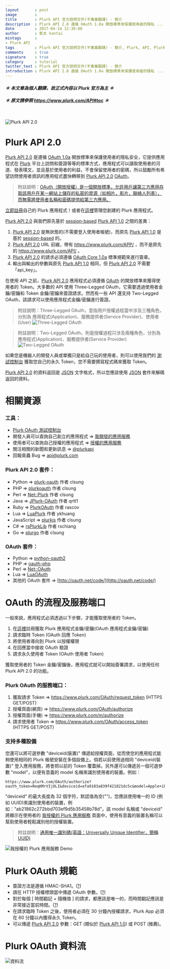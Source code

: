 ```yaml
---
layout       : post
image        : 
title        : Plurk API 官方說明文件(不專業翻譯) - 簡介
description  : Plurk API 2.0 遵循 OAuth 1.0a 開放標準來保護使用者的隱私 ...
date         : 2017-04-14 12:30:00
author       : 乾太 kantai
mintags      :
- Plurk API
tags         : Plurk API 官方說明文件(不專業翻譯) - 簡介, Plurk, API, PlurkAPI, OAuth, 官方, 說明, 文件, 官方說明文件, 翻譯, 註解
comments     : true
signature    : true
category     : tutorial
twitter_text : Plurk API 官方說明文件(不專業翻譯) - 簡介
introduction : Plurk API 2.0 遵循 OAuth 1.0a 開放標準來保護使用者的隱私 ...
---
```


#### ***＊ 本文章為個人翻譯，故正式內容以 Plurk 官方為主 ＊***
#### ***＊ 原文請參照 https://www.plurk.com/API#toc ＊***

<br />

![Plurk API 2.0](https://s.plurk.com/23a9a0002c021cb9169293e4347c05e3.png)

# Plurk API 2.0

[Plurk API 2.0](https://www.plurk.com/API#toc) 是遵循 [OAuth 1.0a](https://oauth.net/core/1.0a/) 開放標準來保護使用者的隱私安全，它提供應用程式在 [Plurk](https://www.plurk.com) 平台上訪問和簽證等等的標準方式，應用程式可以讀取使用者的河道、發表噗文，並且基於使用者的利益，不會保留使用者的密碼，所以鼓勵所有希望訪問使用者資訊的應用程式盡快轉移到 [Plurk API 2.0](https://www.plurk.com/API#toc) [OAuth](https://zh.wikipedia.org/wiki/OAuth)。

> 附註說明：[OAuth（開放授權）是一個開放標準，允許用戶讓第三方應用存取該用戶在某一網站上儲存的私密的資源（如相片，影片，聯絡人列表），而無需將使用者名稱和密碼提供給第三方應用。](https://zh.wikipedia.org/wiki/OAuth)

[立即註冊](https://www.plurk.com/PlurkApp/register)自己的 Plurk 應用程式！或者在[這裡](https://www.plurk.com/PlurkApp/)管理您創建的 Plurk 應用程式。

[Plurk API 2.0](https://www.plurk.com/API#toc) 與我們原先基於 [session-based](http://fred-zone.blogspot.tw/2014/01/web-session.html) [Plurk API 1.0](https://www.plurk.com/API/1.0/) 之間的差異：

1. [Plurk API 2.0](https://www.plurk.com/API#toc) 是無狀態的(不需要登入使用者帳號)，而原先 [Plurk API 1.0](https://www.plurk.com/API/1.0/) 是基於 [session-based](http://fred-zone.blogspot.tw/2014/01/web-session.html) 的。
2. [Plurk API 2.0](https://www.plurk.com/API#toc) URL 前綴，帶有 https://www.plurk.com/APP/ ，而不是原先的 https://www.plurk.com/API/ 。
3. [Plurk API 2.0](https://www.plurk.com/API#toc) 的請求必須遵循 [OAuth Core 1.0a](https://oauth.net/core/1.0a/) 標準規範來進行簽章。
4. 輸出與輸出的參數與原先 [Plurk API 1.0](https://www.plurk.com/API/1.0/) 相同，但 [Plurk API 2.0](https://www.plurk.com/API#toc) 不需要「api_key」。

在使用 API 之前，[Plurk API 2.0](https://www.plurk.com/API#toc) 應用程式必須遵循 [OAuth](https://zh.wikipedia.org/wiki/OAuth) 的開放標準來獲得使用者的 Token。大多數的 API 使用 Three-Legged OAuth，它需要透過使用者金鑰/密鑰和 Token 金鑰/密鑰來簽證請求。然而有一些 API 還支持 Two-Legged OAuth，該請求可以使用應用程式金鑰/密鑰進行簽證。

> 附註說明：Three-Legged OAuth，意指用戶授權過程當中涉及三種角色，分別為 應用程式(Application)、服務提供者(Service Provider)、使用者(User)
> ![Three-Legged OAuth](http://puu.sh/2pJ4y.png)

> 附註說明：Two-Legged OAuth，則是授權過程只涉及兩種角色，分別為 應用程式(Application)、服務提供者(Service Provider)
> ![Two-Legged OAuth](http://puu.sh/2peUI.png)

如果您是機器人的開發人員或單獨只是給自己玩的使用者，則可以使用我們的 [測試控制台](https://www.plurk.com/OAuth/test) 獲取您自己的永久 Token，您不需要撰寫程式碼來獲取 Token。

[Plurk API 2.0](https://www.plurk.com/API#toc) 的資料返回是 [JSON](http://www.json.org) 文字格式，所以您應該使用 [JSON](http://www.json.org) 套件來解碼返回的資料。

# 相關資源

### 工具：

+ [Plurk OAuth 測試控制台](https://www.plurk.com/OAuth/test)
+ 開發人員可以查詢自己創立的應用程式 => [我開發的應用服務](https://www.plurk.com/PlurkApp/)
+ 使用者可以查詢自己授權的應用程式 => [授權的應用服務](https://www.plurk.com/APP/)
+ 關注相關的新聞和更新訊息 => [@plurkapi](https://www.plurk.com/plurkapi)
+ 回報臭蟲 Bug => [api@plurk.com](mailto:api@plurk.com)

### Plurk API 2.0 套件：

+ Python => [plurk-oauth](https://github.com/clsung/plurk-oauth) 作者 clsung
+ PHP => [plurkoauth](https://github.com/clsung/plurkoauth) 作者 clsung
+ Perl => [Net::Plurk](https://github.com/clsung/net-plurk) 作者 clsung
+ Java => [JPlurk-OAuth](https://github.com/qrtt1/jplurk-oauth/wiki) 作者 qrtt1
+ Ruby => [PlurkOAuth](https://github.com/rascov/PlurkOAuth) 作者 rascov
+ Lua => [LuaPlurk](https://github.com/ykhuang/LuaPlurk) 作者 ykhuang
+ JavaScript => [plurkjs](https://github.com/clsung/plurkjs) 作者 clsung
+ C# => [rsPlurkLib](https://github.com/rschiang/rsPlurkLib) 作者 rschiang
+ Go => [plurgo](https://github.com/clsung/plurgo) 作者 clsung

### OAuth 套件：

+ Python => [python-oauth2](https://github.com/joestump/python-oauth2)
+ PHP => [oauth-php](https://code.google.com/archive/p/oauth-php/)
+ Perl => [Net::OAuth](http://search.cpan.org/dist/Net-OAuth/)
+ Lua => [LuaOAuth](https://github.com/ignacio/LuaOAuth)
+ 其他的 OAuth 套件 => [http://oauth.net/code/](http://oauth.net/code/)

# OAuth 的流程及服務端口

一般來說，應用程式必須透過以下步驟，才能獲取使用者的 Token。

1. 在[這裡](https://www.plurk.com/PlurkApp/register)註冊獲取 Plurk 應用程式金鑰/密鑰(OAuth 應用程式金鑰/密鑰)
2. 請求臨時 Token (OAuth 回應 Token)
3. 將使用者導向到 Plurk 以授權權限
4. 在回應當中接收 OAuth 驗證
5. 請求永久使用者 Token (OAuth 使用者 Token)

獲取使用者的 Token 金鑰/密鑰後，應用程式就可以開始簽署請求，以使用任何 Plurk API 2.0 的功能。

### Plurk OAuth 的服務端口：

1. 獲取請求 Token => https://www.plurk.com/OAuth/request_token (HTTPS GET/POST)
2. 授權頁面(網頁) => https://www.plurk.com/OAuth/authorize
3. 授權頁面(手機) => https://www.plurk.com/m/authorize
4. 請求使用者 Token => https://www.plurk.com/OAuth/access_token (HTTPS GET/POST)

### 支持多種設備

您還可以將可選參數 "deviceid(裝置)" 傳遞給授權頁面，從而使您的應用程式能夠使用相同的 Plurk 帳號安裝在多個設備上。倘若以前使用過相同 "deviceid(裝置)" 登入應用服務，將會把以前的 Token 覆蓋掉。另外還可以傳遞另一個可選參數 "model"，以便有意義的 model 名稱來識別使用者的裝置。例如：

```url
https://www.plurk.com/OAuth/authorize?oauth_token=ReqKMrVIjOLI&deviceid=efa9183a839f421821dc5c&model=Apple+iPhone+4S
```

"deviceid" 的最大長度為 32 個字符，默認值為空("")，您應該使用唯一的 ID (例如 UUID)來識別使用者的裝置，例如："ab21862c272bbd703ef9d5b35458b78d"，該 model 名稱或 "deviceid" 將顯示在使用者的 [我授權的 Plurk 應用服務](https://www.plurk.com/APP) 頁面中，使用有意義的裝置名稱可以幫助使用者輕鬆識別他的授權裝置。

> 附註說明：[通用唯一識別碼(英語：Universally Unique Identifier，簡稱 UUID)](https://zh.wikipedia.org/wiki/通用唯一识别码)

![我授權的 Plurk 應用服務 Demo](https://images.plurk.com/4c31662a172aad703ef9d5535458b77f.jpg)

# Plurk OAuth 規範

+ 簽證方法是遵循 HMAC-SHA1。([?](https://oauth.net/core/1.0a/#anchor15))
+ 請在 HTTP 授權標頭當中傳遞 OAuth 參數。([?](https://oauth.net/core/1.0a/#anchor15))
+ 對於每個 [ 時間戳記 + 隨機值 ] 的請求，都應該是唯一的，而時間戳記應該是非常接近當前時間。([?](https://oauth.net/core/1.0a/#anchor15))
+ 在請求臨時 Token 之後，使用者必須在 30 分鐘內授權請求，Plurk App 必須在 60 分鐘以內獲得永久 Token。
+ 可以傳遞 [Plurk API 2.0](https://www.plurk.com/API#toc) 參數：GET (類似於 [Plurk API 1.0](https://www.plurk.com/API/1.0/)) 或 POST (推薦)。

# Plurk OAuth 資料流

![資料流](https://s.plurk.com/dfff32d09f129743ec7dc4d72a37b802.png)